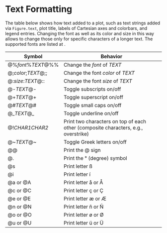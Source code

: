 # Text Formatting

The table below shows how text added to a plot, such as text strings added via `Figure.text`, plot title, labels of Cartesian axes and colorbars, and legend entries.
Changing
the font as well as its color and size in this way allows to change those only for
specific characters of a longer text. The supported fonts are listed at
[](/techref/fonts.md).

| Symbol | Behavior |
| --- | --- |
| @%*font*%*TEXT*@%%  | Change the *font* of *TEXT* |
| @;*color*;*TEXT*@;; | Change the font *color* of *TEXT* |
| @:*size*:*TEXT*@::  | Change the font *size* of *TEXT* |
| @-*TEXT*@-          | Toggle subscripts on/off |
| @+*TEXT*@+          | Toggle superscript on/off |
| @#*TEXT*@#          | Toggle small caps on/off |
| @\_*TEXT*@\_        | Toggle underline on/off |
| @!*CHAR1CHAR2*      | Print two characters on top of each other (composite characters, e.g., overstrike) |
| @\~*TEXT*@\~        | Toggle Greek letters on/off |
| @@                  | Print the @ sign |
| @.                  | Print the ° (degree) symbol |
| @s                  | Print letter ß |
| @i                  | Print letter í |
| @a or @A            | Print letter å or Å |
| @c or @C            | Print letter ç or Ç |
| @e or @E            | Print letter æ or Æ |
| @n or @N            | Print letter ñ or Ñ |
| @o or @O            | Print letter ø or Ø |
| @u or @U            | Print letter ü or Ü |
